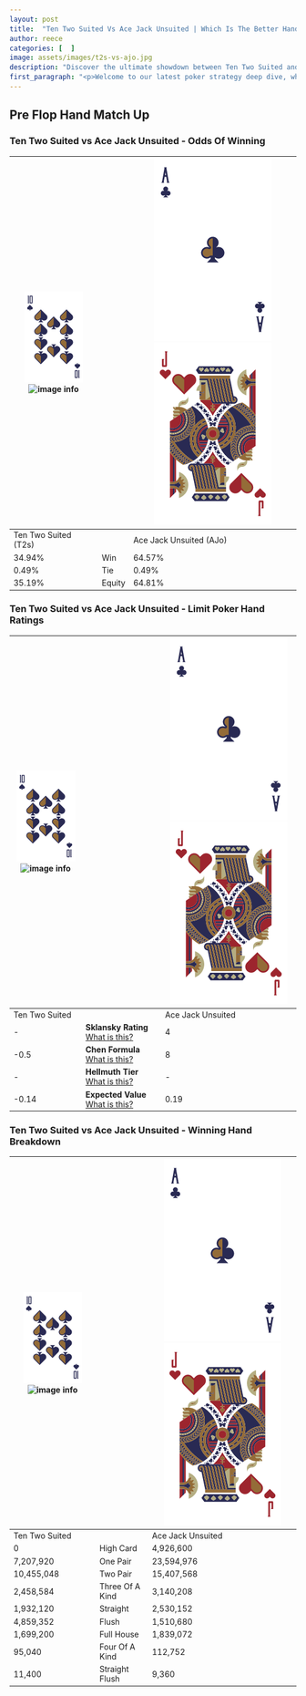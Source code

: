 ```yaml
---
layout: post
title:  "Ten Two Suited Vs Ace Jack Unsuited | Which Is The Better Hand In Poker? A Complete Guide"
author: reece
categories: [  ]
image: assets/images/t2s-vs-ajo.jpg
description: "Discover the ultimate showdown between Ten Two Suited and Ace Jack Unsuited in poker! Uncover the odds, strategies, and scenarios where one hand triumphs over the other. Get ready to up your poker game with this thrilling analysis."
first_paragraph: "<p>Welcome to our latest poker strategy deep dive, where we're pitting two distinct hands against each other in a high-stakes showdown: Ten Two Suited vs Ace Jack Unsuited.</p><p>In the dynamic world of poker, every decision counts, and knowing which hand holds the upper hand is key to your success at the table.</p><p>In this article, we'll dissect these two hands, explore the scenarios where one dominates the other, and equip you with the knowledge to make strategic choices that can tip the odds in your favor.</p><p>Get ready to unravel the intriguing dynamics of these poker hands and elevate your game to new heights.</p>"
---
```




[comment]: # (sp0)

## Pre Flop Hand Match Up

<div class="table hand-ratings" markdown="1"> 



### Ten Two Suited vs Ace Jack Unsuited - Odds Of Winning


    
| ![image info](assets/images/hand1/T.png) ![image info](assets/images/hand1/2s.png) |  | ![image info](assets/images/hand2/A.png) ![image info](assets/images/hand2/Jo.png) |
| -------- | -------- | -------- |
| Ten Two Suited (T2s) |  | Ace Jack Unsuited (AJo) |
| 34.94% | Win | 64.57% |
| 0.49% | Tie | 0.49% |
| 35.19% | Equity | 64.81% |




[comment]: # (sp1)



### Ten Two Suited vs Ace Jack Unsuited - Limit Poker Hand Ratings


    
| ![image info](assets/images/hand1/T.png) ![image info](assets/images/hand1/2s.png) |  | ![image info](assets/images/hand2/A.png) ![image info](assets/images/hand2/Jo.png) |
| -------- | -------- | -------- |
| Ten Two Suited |  | Ace Jack Unsuited |
| - | **Sklansky Rating** [What is this?](/sklansky-rating-explained) | 4 |
| -0.5 | **Chen Formula** [What is this?](/chen-formula-explained) | 8 |
| - | **Hellmuth Tier** [What is this?](/Hellmuth-tier-explained) | - |
| -0.14 | **Expected Value** [What is this?](/expected-value-explained) | 0.19 |




[comment]: # (sp2)



### Ten Two Suited vs Ace Jack Unsuited - Winning Hand Breakdown


    
| ![image info](assets/images/hand1/T.png) ![image info](assets/images/hand1/2s.png) |  | ![image info](assets/images/hand2/A.png) ![image info](assets/images/hand2/Jo.png) |
| -------- | -------- | -------- |
| Ten Two Suited |  | Ace Jack Unsuited |
| 0 | High Card | 4,926,600 |
| 7,207,920 | One Pair | 23,594,976 |
| 10,455,048 | Two Pair | 15,407,568 |
| 2,458,584 | Three Of A Kind | 3,140,208 |
| 1,932,120 | Straight | 2,530,152 |
| 4,859,352 | Flush | 1,510,680 |
| 1,699,200 | Full House | 1,839,072 |
| 95,040 | Four Of A Kind | 112,752 |
| 11,400 | Straight Flush | 9,360 |




[comment]: # (sp3)



</div>

[comment]: # (sp4)



[comment]: # (sp5)

